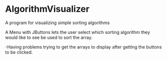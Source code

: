 # AlgorithmVisualizer
A program for visualizing simple sorting algorithms

A Menu with JButtons lets the user select which sorting algorithm they would like to see be used to sort the array.

-Having problems trying to get the arrays to display after getting the buttons to be clicked.

